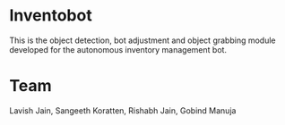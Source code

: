 # Inventobot

This is the object detection, bot adjustment and object grabbing module developed for the autonomous inventory management bot.

# Team
Lavish Jain,
Sangeeth Koratten,
Rishabh Jain,
Gobind Manuja
